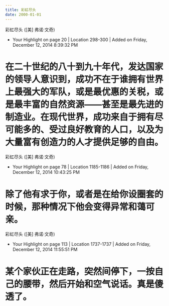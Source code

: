 ```yaml
---
title: 彩虹尽头
date: 2000-01-01 
---
```



彩虹尽头 ([美] 弗诺·文奇)
- Your Highlight on page 20 | Location 298-300 | Added on Friday, December 12, 2014 8:39:32 PM

在二十世纪的八十到九十年代，发达国家的领导人意识到，成功不在于谁拥有世界上最强大的军队，或是最优惠的关税，或是最丰富的自然资源——甚至是最先进的制造业。在现代世界，成功来自于拥有尽可能多的、受过良好教育的人口，以及为大量富有创造力的人才提供足够的自由。
==========
彩虹尽头 ([美] 弗诺·文奇)
- Your Highlight on page 78 | Location 1185-1186 | Added on Friday, December 12, 2014 10:43:25 PM

除了他有求于你，或者是在给你设圈套的时候，那种情况下他会变得异常和蔼可亲。
==========
彩虹尽头 ([美] 弗诺·文奇)
- Your Highlight on page 113 | Location 1737-1737 | Added on Friday, December 12, 2014 11:55:51 PM

某个家伙正在走路，突然间停下，一按自己的腰带，然后开始和空气说话。真是傻透了。
==========
